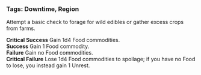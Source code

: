### Tags: Downtime, Region

Attempt a basic check to forage for wild edibles or gather excess crops from farms.  
  
**Critical Success** Gain 1d4 Food commodities.  
**Success** Gain 1 Food commodity.  
**Failure** Gain no Food commodities.  
**Critical Failure** Lose 1d4 Food commodities to spoilage; if you have no Food to lose, you instead gain 1 Unrest.